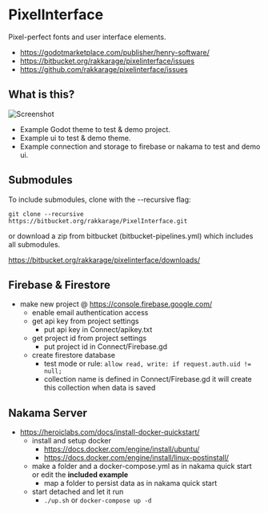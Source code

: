 # PixelInterface

Pixel-perfect fonts and user interface elements.

- <https://godotmarketplace.com/publisher/henry-software/>
- <https://bitbucket.org/rakkarage/pixelinterface/issues>
- <https://github.com/rakkarage/pixelinterface/issues>

## What is this?

![Screenshot](https://imgur.com/V6YELkN.png)

- Example Godot theme to test & demo project.
- Example ui to test & demo theme.
- Example connection and storage to firebase or nakama to test and demo ui.

## Submodules

To include submodules, clone with the --recursive flag:

`git clone --recursive https://bitbucket.org/rakkarage/PixelInterface.git`

or download a zip from bitbucket (bitbucket-pipelines.yml) which includes all submodules.

<https://bitbucket.org/rakkarage/pixelinterface/downloads/>

## Firebase & Firestore

- make new project @ <https://console.firebase.google.com/>
  - enable email authentication access
  - get api key from project settings
    - put api key in Connect/apikey.txt
  - get project id from project settings
    - put project id in Connect/Firebase.gd
  - create firestore database
    - test mode or rule: `allow read, write: if request.auth.uid != null;`
    - collection name is defined in Connect/Firebase.gd it will create this collection when data is saved

## Nakama Server

- <https://heroiclabs.com/docs/install-docker-quickstart/>
  - install and setup docker
    - <https://docs.docker.com/engine/install/ubuntu/>
    - <https://docs.docker.com/engine/install/linux-postinstall/>
  - make a folder and a docker-compose.yml as in nakama quick start or edit the **included example**
    - map a folder to persist data as in nakama quick start
  - start detached and let it run
    - `./up.sh` or `docker-compose up -d`
